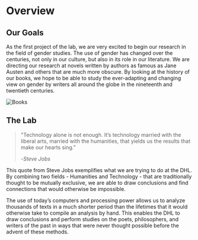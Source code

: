 # Overview

## Our Goals

As the first project of the lab, we are very excited to begin our research in the 
field of gender studies. The use of gender has changed over the centuries, not only in our 
culture, but also in its role in our literature.  We are directing our research at novels written 
by authors as famous as Jane Austen and others that are much more obscure. By looking at the history
of our books, we hope to be able to study the ever-adapting and changing view on gender by writers
all around the globe in the nineteenth and twentieth centuries.

![Books](http://ichef.bbci.co.uk/wwfeatures/wm/live/1280_640/images/live/p0/2v/dp/p02vdpfn.jpg 
"Books")


## The Lab

>"Technology alone is not enough. It’s technology married with the liberal arts, married with the 
>humanities, that yields us the results that make our hearts sing.” 
>
>-*Steve Jobs*

This quote from Steve Jobs exemplifies what we are trying to do at the DHL. By 
combining two fields - Humanities and Technology - that are traditionally thought to be mutually 
exclusive, we are able to draw conclusions and find connections that would otherwise be impossible.

The use of today’s computers and processing power allows us to analyze thousands of texts in a 
much shorter period than the lifetimes that it would otherwise take to compile an analysis
by hand. This enables the DHL to draw conclusions and perform studies on the poets,
philosophers, and writers of the past in ways that were never thought possible before the advent 
of these methods.
